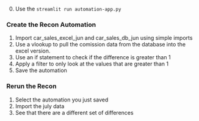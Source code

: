 
0. Use the `streamlit run automation-app.py`

### Create the Recon Automation
1. Import car_sales_excel_jun and car_sales_db_jun using simple imports
2. Use a vlookup to pull the comission data from the database into the excel version. 
3. Use an if statement to check if the difference is greater than 1
4. Apply a filter to only look at the values that are greater than 1
5. Save the automation

### Rerun the Recon
1. Select the automation you just saved
2. Import the july data
3. See that there are a different set of differences